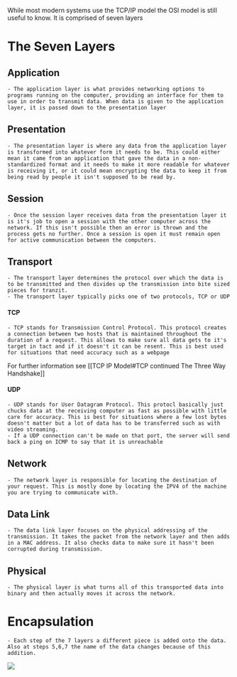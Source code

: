 While most modern systems use the TCP/IP model the OSI model is still useful to know. It is comprised of seven layers

# The Seven Layers
## Application
	- The application layer is what provides networking options to programs running on the computer, providing an interface for them to use in order to transmit data. When data is given to the application layer, it is passed down to the presentation layer
## Presentation
	- The presentation layer is where any data from the application layer is transformed into whatever form it needs to be. This could either mean it came from an application that gave the data in a non-standardized format and it needs to make it more readable for whatever is receiving it, or it could mean encrypting the data to keep it from being read by people it isn't supposed to be read by.
## Session
	- Once the session layer receives data from the presentation layer it is it's job to open a session with the other computer across the network. If this isn't possible then an error is thrown and the process gets no further. Once a session is open it must remain open for active communication between the computers.
## Transport
	- The transport layer determines the protocol over which the data is to be transmitted and then divides up the transmission into bite sized pieces for tranzit.
	- The transport layer typically picks one of two protocols, TCP or UDP	
#### TCP
	- TCP stands for Transmission Control Protocol. This protocol creates a connection between two hosts that is maintained throughout the duration of a request. This allows to make sure all data gets to it's target in tact and if it doesn't it can be resent. This is best used for situations that need accuracy such as a webpage
For further information see [[TCP IP Model#TCP continued The Three Way Handshake]]
#### UDP
	- UDP stands for User Datagram Protocol. This protocl basically just chucks data at the receiving computer as fast as possible with little care for accuracy. This is best for situations where a few lost bytes doesn't matter but a lot of data has to be transferred such as with video streaming.
	- If a UDP connection can't be made on that port, the server will send back a ping on ICMP to say that it is unreachable
## Network
	- The network layer is responsible for locating the destination of your request. This is mostly done by locating the IPV4 of the machine you are trying to communicate with.
## Data Link
	- The data link layer focuses on the physical addressing of the transmission. It takes the packet from the network layer and then adds in a MAC address. It also checks data to make sure it hasn't been corrupted during transmission.
## Physical
	- The physical layer is what turns all of this transported data into binary and then actually moves it across the network.
	
# Encapsulation
	- Each step of the 7 layers a different piece is added onto the data. Also at steps 5,6,7 the name of the data changes because of this addition.
	
![](https://muirlandoracle.co.uk/wp-content/uploads/2020/02/image.jpeg)


